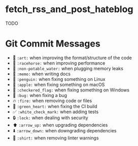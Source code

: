 # fetch_rss_and_post_hateblog
TODO

# Git Commit Messages

- 🎨  `:art:` when improving the format/structure of the code
- 🐎  `:racehorse:` when improving performance
- 🚱  `:non-potable_water:` when plugging memory leaks
- 📝  `:memo:` when writing docs
- 🐧  `:penguin:` when fixing something on Linux
- 🍎  `:apple:` when fixing something on macOS
- 🏁  `:checkered_flag:` when fixing something on Windows
- 🐛  `:bug:` when fixing a bug
- 🔥  `:fire:` when removing code or files
- 💚  `:green_heart:` when fixing the CI build
- ✅  `:white_check_mark:` when adding tests
- 🔒  `:lock:` when dealing with security
- ⬆️  `:arrow_up:` when upgrading dependencies
- ⬇️  `:arrow_down:` when downgrading dependencies
- 👕  `:shirt:` when removing linter warnings

